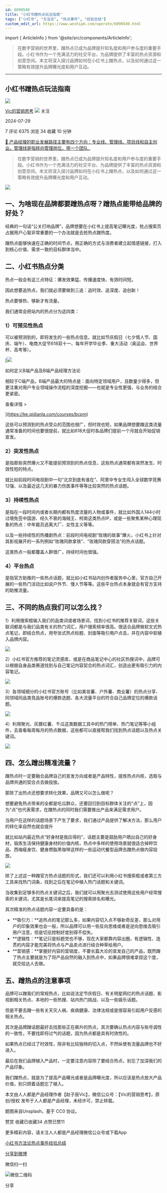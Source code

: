 ```yaml
---
id: 6090540
title: "小红书蹭热点玩法指南"
tags: ["小红书", "方法论", "热点事件", "经验总结"]
custom_edit_url: https://www.woshipm.com/operate/6090540.html
---
```

import { ArticleInfo } from '@site/src/components/ArticleInfo';

<ArticleInfo
    author="Vic的营销思考"
    authorLink="https://www.woshipm.com/u/1571258"
    published="2024-07-29"
    views={6375}
    comments={7}
    collects={34}
/>

> 在数字营销的世界里，蹭热点已成为品牌提升知名度和用户参与度的重要手段。小红书作为一个充满活力的社交平台，为品牌提供了丰富的热点资源和创意空间。本文将深入探讨品牌如何在小红书上蹭热点，以及如何通过这一策略有效提升品牌曝光度和用户互动。

---

## 小红书蹭热点玩法指南

[![](https://static.woshipm.com/view/woshipm_api_def_20240307101527_4536.jpg?imageView2/1/w/72/h/72/q/100)](https://www.woshipm.com/u/1571258)

[Vic的营销思考](https://www.woshipm.com/u/1571258) ![](https://static.woshipm.com/tag/1101_1@2x.png) 关注

2024-07-29

7 评论 6375 浏览 34 收藏 10 分钟

[🔗 产品经理的职业发展路径主要有四个方向：专业线、管理线、项目线和自主创业。管理线是指转向管理岗位，带一个团队..](https://ke.qidianla.com/courses/90pm)

> 在数字营销的世界里，蹭热点已成为品牌提升知名度和用户参与度的重要手段。小红书作为一个充满活力的社交平台，为品牌提供了丰富的热点资源和创意空间。本文将深入探讨品牌如何在小红书上蹭热点，以及如何通过这一策略有效提升品牌曝光度和用户互动。

![](https://image.woshipm.com/2024/05/01/20b5b936-0792-11ef-b503-00163e142b65.png)

## 一、为啥现在品牌都要蹭热点呀？蹭热点能带给品牌的好处？

经典的一句话“公关打响品牌”，品牌想要在小红书上提高笔记曝光度，抢占搜索页占据用户心智非常重要的一个办法就是去抢热点蹭热度。

蹭热点能够快速在正确的时间节点，用正确的方式与消费者建立起情感链接，打入到核心价值、需求一致的目标群体当中。

## 二、小红书热点分类

热点一般会有这三点特征：爆发效果猛、传播速度快、有效时间短。

因此想要追热点，我们就必须要做到三追：追时效、追深度、追创新！

热点要够热、够新才有流量。

我们通常会把站内的热点分为这四类：

### 1）可预见性热点

可以被预测到的，即将发生的一些热点信息，就比如节庆假日（七夕情人节、国庆、端午）、电商大促节618双十一、每年开学毕业季、重大活动（奥运会、世界杯、高考等）。

[![](https://image.woshipm.com/2023/08/02/72b77e4e-30e3-11ee-88e7-00163e0b5ff3.png)

如何定义B端产品及B端产品经理方法论

相较于C端产品，B端产品最大的特点是：面向特定领域用户，且数量少得多，但更注重对用户专业领域操作流程的深度挖掘——也就是专业性更强，与业务的结合更紧密。

查看详情 >

](https://ke.qidianla.com/courses/bcpm)

这些可以预测到的热点受众的范围也很广，但时效也短，如果品牌想要蹭这类流量通常准备的时间也要很提前，就比如618大促时各品牌们提前一个月就会开始促销宣发。

### 2）突发性热点

是指那些突然爆火又不能提前预测到的热点信息，这些热点通常都有突然发生、时效性短的特点。

就比如前段时间电视剧中一句“北京到底有谁在”、阿里中专女生闯入全球数学竞赛12强、以及最近这几天的暴力伤医事件等等比较突然的热点话题。

### 3）持续性热点

是指在一段时间内或者长期内都有热度流量的人物或事件，就比如外国人144小时过境免签中国游、经久不衰的海贼王、柯南这类热点IP，或是一些聚焦某种心理现象的热点：中年裁员逃离大厂、女性主义等等。

以及一些持续性的热播剧热点：前段时间电视剧“玫瑰的故事”爆火，小红书上针对其影视展开的一系列例如“玫瑰同款拿铁”、“玫瑰同款穿搭法”的热点话题。

这类热点一般都覆盖人群很广，持续时间也很强。

### 4）平台热点

是指官方助推的一些热点话题，就比如小红书站内创作者服务中心里，官方自己开展的一些热门活动比如说户外节、慢人节等等。这些平台热点本身就会有官方支持的助推流量。

## 三、不同的热点我们可以怎么找？

1）利用搜索框输入我们的品类词或者场景词，找到小红书的推荐关联词，这些关联词都是与我们品类有关的热门词汇，用户搜索频率很高。很适合品牌做软文式热点笔记，即结合热点，用夸张式热点标题、封面等吸引用户点击，并在内容中软植入品牌内容。

![](https://image.woshipm.com/2024/07/29/eb697610-4d54-11ef-a43d-00163e142b65.png)

2）小红书官方推荐的笔记灵感库，或是在商品笔记中心的社区热搜词中，品牌可以根据自身品类赛道找到与自己笔记内容契合的热点词汇，创造出更有吸引力的内容笔记。

![](https://image.woshipm.com/2024/07/29/ec4388dc-4d54-11ef-a43d-00163e142b65.png)

3）各领域细分的小红书官方账号（比如美妆薯、户外薯、商业薯）的热点分享、同领域同品类竞品账号的爆款选题、各大流量平台的符合自己品牌定位的爆款话题。

![](https://image.woshipm.com/2024/07/29/ec9f3c4a-4d54-11ef-a43d-00163e142b65.png)

4）利用聚光、灰豚红薯、千瓜这类数据工具中的热门榜单、热门笔记等等小组件，去查看每周每月的热点数据，这些都可以直接帮我们找到热点话题以及热点关键词。

![](https://image.woshipm.com/2024/07/29/ed15741e-4d54-11ef-a43d-00163e142b65.png)

## 四、怎么蹭出精准流量？

蹭热点时一定要融合品牌自己的宣发方向或者是产品特性，提炼热点内核，选取与品牌共通的契合点去做投放。

那除了出热点还想要求转化效果，品牌又可以怎么做呢？

想要避免热点带来的全都是吃瓜群众，还要回归到目标群体关注的“点”上，因为“点”也代表需求，在蹭热点的同时我们需要推出产品来满足需求用户。

当用户在这样的话题场景下产生了要求，我们通过产品提供了解决方法，那么用户的转化率自然也就会提升

就比如站内最近热点“好身材是我应得的”，话题主要是鼓励用户晒出自己的好身材，锻炼生活保持健康身材的价值内核，热点中多样的使用场景就很适合掉秤饮品、西梅瘦身饮、健身燃脂黑咖啡这样的一些运动代餐型品牌去蹭热点做内容投放。

![](https://image.woshipm.com/2024/07/29/edad3d62-4d54-11ef-a43d-00163e142b65.png)

除了上述这一种蹭官方热点话题的形式，我们还可以利用小红书搜索框或者第三方工具来找热门词条，找到之后在笔记中植入热门话题和关键词。

当收集到足够多的热点关键词之后，我们就可以用聚光去测试使用这些用户经常搜索的关键词，尤其是长尾词来提高笔记的搜索排名和曝光。

其次精准的热点话题内容一定要具备的是：

*   **吸引力：**追热点的笔记那么多，如果内容切入点不够新奇反差，那么对用户的印象效果也会一般，所以品牌可以用一些反向思维或者是逆向思维去吸引用户注意，但是切忌控制好度别得不偿失。
*   **逻辑性：**笔记只是标题党也不够，现在大家都靠内容出圈，有逻辑性、连贯的内容才能完美将热点与产品卖点进行结合种草给用户。
*   **营销感：**掌握好内容的营销度，不要长篇大论的宣发自己的产品，既然蹭了热点主要就是为了将产品自然的融入到热点中，如果品牌很难拿捏这个度，就交给达人去做。

## 五、蹭热点的注意事项

品牌可以蹭我们的常规热点，比如说法定节庆假日、有关明星网红的热点话题、影视剧相关热点、本地的一些热搜、站内热门挑战、以及一些娱乐话题。

但是不要去蹭一些有关天灾人祸、疾病健康、法律法规或是很容易引起用户反感的相关热点。

其次是品牌蹭话题最好去找那些正在飙升的热点，其次要确认热点内容与账号调性的一致性，不要找即将过气的话题，因为热点都是具有时效性的。

如果热点已经过了时效性，除非有比较独特的切入点，不然纵使有流量品牌也不好进入。

最后在我们品牌植入产品时，一定要注意内容除了要结合热点，别忘了加深我们的产品印象。

我们蹭热点，就是为了提高产品曝光或者是品牌曝光度，所以应该是热点放大产品价值，别只顾着话题忘了植入。

本文由人人都是产品经理作者【赵子辰Vic】，微信公众号：【Vic的营销思考】，原创/授权 发布于人人都是产品经理，未经许可，禁止转载。

题图来自Unsplash，基于 CC0 协议。

赞赏 收藏已收藏34 点赞已赞11

更多精彩内容，请关注人人都是产品经理微信公众号或下载App

[小红书](https://www.woshipm.com/tag/%e5%b0%8f%e7%ba%a2%e4%b9%a6)[方法论](https://www.woshipm.com/tag/%e6%96%b9%e6%b3%95%e8%ae%ba)[热点事件](https://www.woshipm.com/tag/%e7%83%ad%e7%82%b9%e4%ba%8b%e4%bb%b6)[经验总结](https://www.woshipm.com/tag/%e7%bb%8f%e9%aa%8c%e6%80%bb%e7%bb%93)

[分享到微博](https://service.weibo.com/share/share.php?appkey=2775287854&title=小红书蹭热点玩法指南&url=https://www.woshipm.com/operate/6090540.html&pic=https://image.woshipm.com/2024/05/01/20b5b936-0792-11ef-b503-00163e142b65.png)

微信扫一扫

![微信二维码](https://api.pwmqr.com/qrcode/create/?url=https://www.woshipm.com/operate/6090540.html)

分享